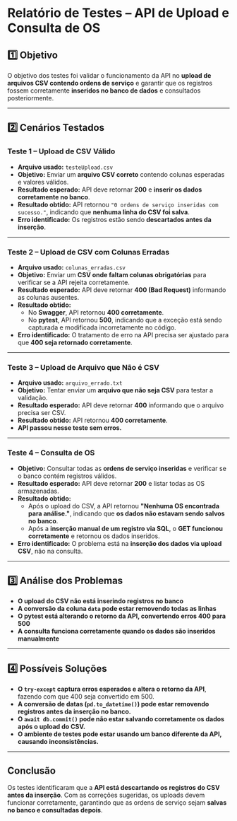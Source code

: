 # **Relatório de Testes – API de Upload e Consulta de OS**

## **1️⃣ Objetivo**
O objetivo dos testes foi validar o funcionamento da API no **upload de arquivos CSV contendo ordens de serviço** e garantir que os registros fossem corretamente **inseridos no banco de dados** e consultados posteriormente.

---

## **2️⃣ Cenários Testados**
### **Teste 1 – Upload de CSV Válido**
- **Arquivo usado:** `testeUpload.csv`
- **Objetivo:** Enviar um **arquivo CSV correto** contendo colunas esperadas e valores válidos.
- **Resultado esperado:** API deve retornar **200** e **inserir os dados corretamente no banco**.
- **Resultado obtido:** API retornou `"0 ordens de serviço inseridas com sucesso."`, indicando que **nenhuma linha do CSV foi salva**.
- **Erro identificado:** Os registros estão sendo **descartados antes da inserção**.

---

### **Teste 2 – Upload de CSV com Colunas Erradas**
- **Arquivo usado:** `colunas_erradas.csv`
- **Objetivo:** Enviar um **CSV onde faltam colunas obrigatórias** para verificar se a API rejeita corretamente.
- **Resultado esperado:** API deve retornar **400 (Bad Request)** informando as colunas ausentes.
- **Resultado obtido:**
  - No **Swagger**, API retornou **400 corretamente**.
  - No **pytest**, API retornou **500**, indicando que a exceção está sendo capturada e modificada incorretamente no código.
- **Erro identificado:** O tratamento de erro na API precisa ser ajustado para que **400 seja retornado corretamente**.

---

### **Teste 3 – Upload de Arquivo que Não é CSV**
- **Arquivo usado:** `arquivo_errado.txt`
- **Objetivo:** Tentar enviar um **arquivo que não seja CSV** para testar a validação.
- **Resultado esperado:** API deve retornar **400** informando que o arquivo precisa ser CSV.
- **Resultado obtido:** API retornou **400 corretamente**.
- **API passou nesse teste sem erros.**

---

### **Teste 4 – Consulta de OS**
- **Objetivo:** Consultar todas as **ordens de serviço inseridas** e verificar se o banco contém registros válidos.
- **Resultado esperado:** API deve retornar **200** e listar todas as OS armazenadas.
- **Resultado obtido:**
  - Após o upload do CSV, a API retornou **"Nenhuma OS encontrada para análise."**, indicando que **os dados não estavam sendo salvos no banco**.
  - Após a **inserção manual de um registro via SQL**, o **GET funcionou corretamente** e retornou os dados inseridos.
- **Erro identificado:** O problema está na **inserção dos dados via upload CSV**, não na consulta.

---

## **3️⃣ Análise dos Problemas**
- **O upload do CSV não está inserindo registros no banco**
- **A conversão da coluna `data` pode estar removendo todas as linhas**
- **O pytest está alterando o retorno da API, convertendo erros 400 para 500**
- **A consulta funciona corretamente quando os dados são inseridos manualmente**

---

## **4️⃣ Possíveis Soluções**
- **O `try-except` captura erros esperados e altera o retorno da API**, fazendo com que 400 seja convertido em 500.  
- **A conversão de datas (`pd.to_datetime()`) pode estar removendo registros antes da inserção no banco.**  
- **O `await db.commit()` pode não estar salvando corretamente os dados após o upload do CSV.**  
- **O ambiente de testes pode estar usando um banco diferente da API, causando inconsistências.**  

---

## **Conclusão**
Os testes identificaram que a **API está descartando os registros do CSV antes da inserção**. Com as correções sugeridas, os uploads devem funcionar corretamente, garantindo que as ordens de serviço sejam **salvas no banco e consultadas depois**.

